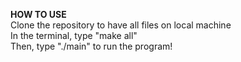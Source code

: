 **HOW TO USE** <br />
Clone the repository to have all files on local machine <br />
In the terminal, type "make all" <br />
Then, type "./main" to run the program!
